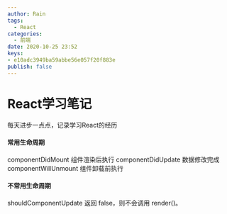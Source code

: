 ```yaml
---
author: Rain
tags:
  - React
categories:
  - 前端
date: 2020-10-25 23:52
keys: 
- e10adc3949ba59abbe56e057f20f883e
publish: false
---
```


<Boxx/>

# React学习笔记

每天进步一点点，记录学习React的经历

#### 常用生命周期

componentDidMount 组件渲染后执行
componentDidUpdate 数据修改完成
componentWillUnmount 组件卸载前执行

#### 不常用生命周期

shouldComponentUpdate 返回 false，则不会调用 render()。

<Vssue :title="$title" />